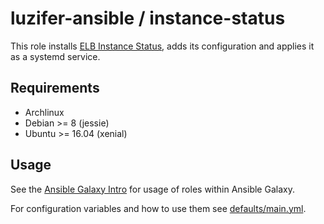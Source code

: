 # luzifer-ansible / instance-status

This role installs [ELB Instance Status](https://github.com/Luzifer/elb-instance-status), adds its configuration and applies it as a systemd service.

## Requirements

- Archlinux
- Debian >= 8 (jessie)
- Ubuntu >= 16.04 (xenial)

## Usage

See the [Ansible Galaxy Intro](https://galaxy.ansible.com/intro) for usage of roles within Ansible Galaxy.

For configuration variables and how to use them see [defaults/main.yml](defaults/main.yml).
